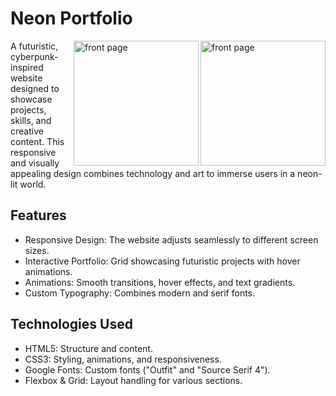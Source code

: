 # Neon Portfolio
<p>

<img src="https://github.com/user-attachments/assets/c2bd90f1-01f8-4a6a-9ec7-d0fc8dc39660" height="200rm" align="right" alt="front page">
<img src="https://github.com/user-attachments/assets/1a35d33e-1dd3-44b2-8b3d-5875e90f6067" height="200rm" align="right" alt="front page">
A futuristic, cyberpunk-inspired website designed to showcase projects, skills, and creative content. This responsive and visually appealing design combines technology and art to immerse users in a neon-lit world.  
</p>


## Features
  - Responsive Design: The website adjusts seamlessly to different screen sizes.
  - Interactive Portfolio: Grid showcasing futuristic projects with hover animations.
  - Animations: Smooth transitions, hover effects, and text gradients.
  - Custom Typography: Combines modern and serif fonts.
    
## Technologies Used
  - HTML5: Structure and content.
  - CSS3: Styling, animations, and responsiveness.
  - Google Fonts: Custom fonts ("Outfit" and "Source Serif 4").
  - Flexbox & Grid: Layout handling for various sections.
